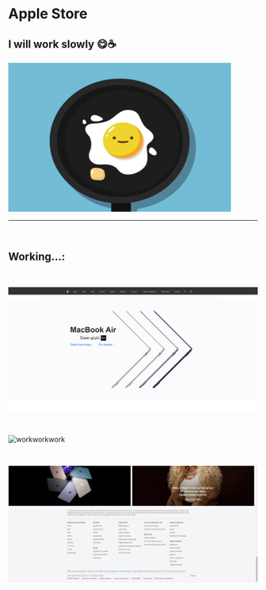 # Apple Store

## I will work slowly 😋☕

<img src="https://github.com/alikartalonline/Apple-Store/blob/main/assets/loading.gif" width="450" height="300" alt="Loading...">


<br>
<hr>
<br>

## Working...:

<br>

![workworkwork](https://github.com/alikartalonline/Apple-Store/blob/main/assets/chapter1.png)

<br>

![workworkwork](https://github.com/alikartalonline/Apple-Store/blob/main/assets/working1.gif)


<br>

![workworkwork](https://github.com/alikartalonline/Apple-Store/blob/main/assets/footer.png)